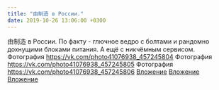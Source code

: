 ```yaml
---
title: "由制造 в России."
date: 2019-10-26 13:06:00 +0300
---
```


由制造 в России.
По факту - глючное ведро с болтами и рандомно дохнущими блоками питания. А ещё с никчёмным сервисом.
Фотография
<a class="vk-attach" href="https://vk.com/photo41076938_457245804">https://vk.com/photo41076938_457245804</a>
Фотография
<a class="vk-attach" href="https://vk.com/photo41076938_457245805">https://vk.com/photo41076938_457245805</a>
Фотография
<a class="vk-attach" href="https://vk.com/photo41076938_457245806">https://vk.com/photo41076938_457245806</a>
<a class="vk-attach" href="https://vk.com/photo41076938_457245804">Вложение</a>
<a class="vk-attach" href="https://vk.com/photo41076938_457245805">Вложение</a>
<a class="vk-attach" href="https://vk.com/photo41076938_457245806">Вложение</a>
